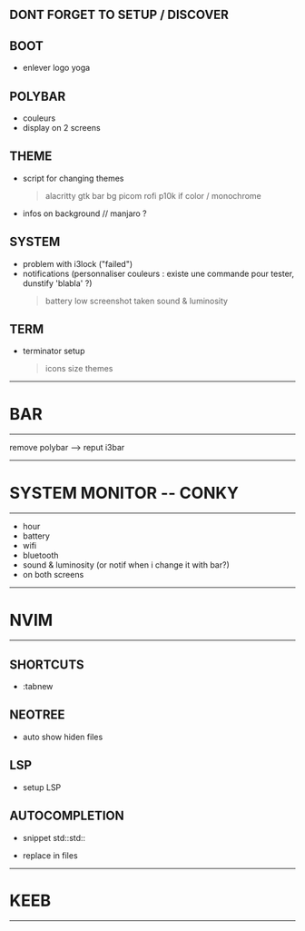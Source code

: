 ## DONT FORGET TO SETUP / DISCOVER

## BOOT
- enlever logo yoga
  
## POLYBAR
- couleurs
- display on 2 screens

## THEME
- script for changing themes
	> alacritty
	> gtk
	> bar
	> bg
	> picom
	> rofi
	> p10k if color / monochrome
- infos on background // manjaro ?

## SYSTEM
- problem with i3lock ("failed")
- notifications (personnaliser couleurs : existe une commande pour tester, dunstify 'blabla' ?)
	> battery low
	> screenshot taken
	> sound & luminosity


## TERM
- terminator setup
    > icons size
    > themes


____________________________________________
# BAR
____________________________________________
remove polybar --> reput i3bar

____________________________________________
# SYSTEM MONITOR -- CONKY
____________________________________________
- hour
- battery
- wifi
- bluetooth
- sound & luminosity (or notif when i change it with bar?)
- on both screens

____________________________________________
# NVIM
____________________________________________

## SHORTCUTS
- :tabnew

## NEOTREE
- auto show hiden files

## LSP
- setup LSP

## AUTOCOMPLETION
- snippet std::std::

- replace in files


____________________________________________
# KEEB
____________________________________________

